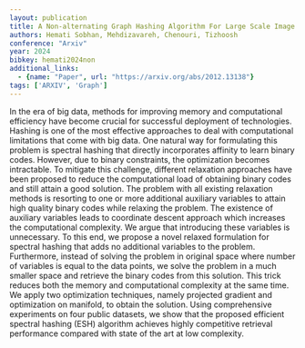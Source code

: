 ```yaml
---
layout: publication
title: A Non-alternating Graph Hashing Algorithm For Large Scale Image Search
authors: Hemati Sobhan, Mehdizavareh, Chenouri, Tizhoosh
conference: "Arxiv"
year: 2024
bibkey: hemati2024non
additional_links:
  - {name: "Paper", url: "https://arxiv.org/abs/2012.13138"}
tags: ['ARXIV', 'Graph']
---
```

In the era of big data, methods for improving memory and computational efficiency have become crucial for successful deployment of technologies. Hashing is one of the most effective approaches to deal with computational limitations that come with big data. One natural way for formulating this problem is spectral hashing that directly incorporates affinity to learn binary codes. However, due to binary constraints, the optimization becomes intractable. To mitigate this challenge, different relaxation approaches have been proposed to reduce the computational load of obtaining binary codes and still attain a good solution. The problem with all existing relaxation methods is resorting to one or more additional auxiliary variables to attain high quality binary codes while relaxing the problem. The existence of auxiliary variables leads to coordinate descent approach which increases the computational complexity. We argue that introducing these variables is unnecessary. To this end, we propose a novel relaxed formulation for spectral hashing that adds no additional variables to the problem. Furthermore, instead of solving the problem in original space where number of variables is equal to the data points, we solve the problem in a much smaller space and retrieve the binary codes from this solution. This trick reduces both the memory and computational complexity at the same time. We apply two optimization techniques, namely projected gradient and optimization on manifold, to obtain the solution. Using comprehensive experiments on four public datasets, we show that the proposed efficient spectral hashing (ESH) algorithm achieves highly competitive retrieval performance compared with state of the art at low complexity.
